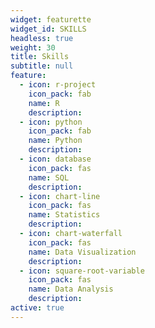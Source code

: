 ```yaml
---
widget: featurette
widget_id: SKILLS
headless: true
weight: 30
title: Skills
subtitle: null
feature:
  - icon: r-project
    icon_pack: fab
    name: R
    description:  
  - icon: python
    icon_pack: fab
    name: Python
    description:  
  - icon: database
    icon_pack: fas
    name: SQL
    description:  
  - icon: chart-line
    icon_pack: fas
    name: Statistics
    description:  
  - icon: chart-waterfall
    icon_pack: fas
    name: Data Visualization
    description:  
  - icon: square-root-variable
    icon_pack: fas
    name: Data Analysis
    description:  
active: true
---
```

